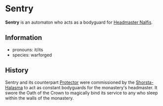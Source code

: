 # Sentry

**Sentry** is an automaton who acts as a bodyguard for [Headmaster Nalfis](nalfis.md).

## Information

- pronouns: it/its
- species: warforged

## History

Sentry and its counterpart [Protector](protector.md) were commissioned by the [Shorsta-Halasma](../shorsta-halasma.md) to act as constant bodyguards for the monastery's headmaster. It swore the Oath of the Crown to magically bind its service to any who sleep within the walls of the monastery.

